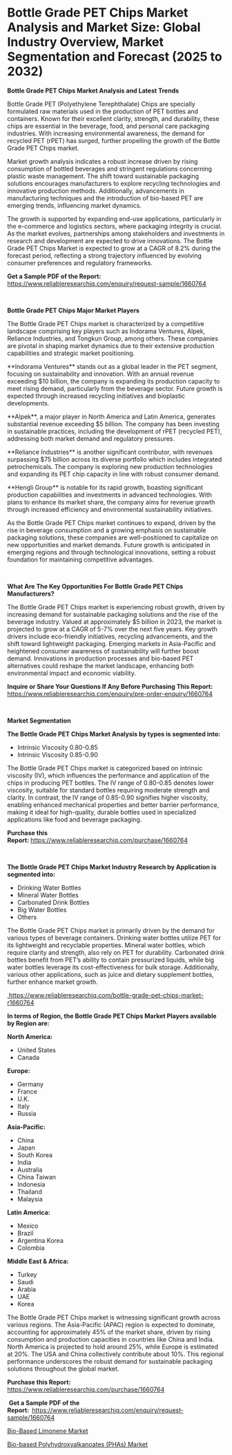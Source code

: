 <p><h1>Bottle Grade PET Chips Market Analysis and Market Size: Global Industry Overview, Market Segmentation and Forecast (2025 to 2032)</h1></p><p><strong>Bottle Grade PET Chips Market Analysis and Latest Trends</strong></p>
<p><p>Bottle Grade PET (Polyethylene Terephthalate) Chips are specially formulated raw materials used in the production of PET bottles and containers. Known for their excellent clarity, strength, and durability, these chips are essential in the beverage, food, and personal care packaging industries. With increasing environmental awareness, the demand for recycled PET (rPET) has surged, further propelling the growth of the Bottle Grade PET Chips market.</p><p>Market growth analysis indicates a robust increase driven by rising consumption of bottled beverages and stringent regulations concerning plastic waste management. The shift toward sustainable packaging solutions encourages manufacturers to explore recycling technologies and innovative production methods. Additionally, advancements in manufacturing techniques and the introduction of bio-based PET are emerging trends, influencing market dynamics.</p><p>The growth is supported by expanding end-use applications, particularly in the e-commerce and logistics sectors, where packaging integrity is crucial. As the market evolves, partnerships among stakeholders and investments in research and development are expected to drive innovations. The Bottle Grade PET Chips Market is expected to grow at a CAGR of 8.2% during the forecast period, reflecting a strong trajectory influenced by evolving consumer preferences and regulatory frameworks.</p></p>
<p><strong>Get a Sample PDF of the Report:&nbsp;</strong> <a href="https://www.reliableresearchiq.com/enquiry/request-sample/1660764?utm_campaign=1087&utm_medium=2&utm_source=Github&utm_content=ia&utm_term=29032025&utm_id=bottle-grade-pet-chips">https://www.reliableresearchiq.com/enquiry/request-sample/1660764</a></p>
<p>&nbsp;</p>
<p><strong>Bottle Grade PET Chips Major Market Players</strong></p>
<p><p>The Bottle Grade PET Chips market is characterized by a competitive landscape comprising key players such as Indorama Ventures, Alpek, Reliance Industries, and Tongkun Group, among others. These companies are pivotal in shaping market dynamics due to their extensive production capabilities and strategic market positioning.</p><p>**Indorama Ventures** stands out as a global leader in the PET segment, focusing on sustainability and innovation. With an annual revenue exceeding $10 billion, the company is expanding its production capacity to meet rising demand, particularly from the beverage sector. Future growth is expected through increased recycling initiatives and bioplastic developments.</p><p>**Alpek**, a major player in North America and Latin America, generates substantial revenue exceeding $5 billion. The company has been investing in sustainable practices, including the development of rPET (recycled PET), addressing both market demand and regulatory pressures. </p><p>**Reliance Industries** is another significant contributor, with revenues surpassing $75 billion across its diverse portfolio which includes integrated petrochemicals. The company is exploring new production technologies and expanding its PET chip capacity in line with robust consumer demand.</p><p>**Hengli Group** is notable for its rapid growth, boasting significant production capabilities and investments in advanced technologies. With plans to enhance its market share, the company aims for revenue growth through increased efficiency and environmental sustainability initiatives.</p><p>As the Bottle Grade PET Chips market continues to expand, driven by the rise in beverage consumption and a growing emphasis on sustainable packaging solutions, these companies are well-positioned to capitalize on new opportunities and market demands. Future growth is anticipated in emerging regions and through technological innovations, setting a robust foundation for maintaining competitive advantages.</p></p>
<p>&nbsp;</p>
<p><strong>What Are The Key Opportunities For Bottle Grade PET Chips Manufacturers?</strong></p>
<p><p>The Bottle Grade PET Chips market is experiencing robust growth, driven by increasing demand for sustainable packaging solutions and the rise of the beverage industry. Valued at approximately $5 billion in 2023, the market is projected to grow at a CAGR of 5-7% over the next five years. Key growth drivers include eco-friendly initiatives, recycling advancements, and the shift toward lightweight packaging. Emerging markets in Asia-Pacific and heightened consumer awareness of sustainability will further boost demand. Innovations in production processes and bio-based PET alternatives could reshape the market landscape, enhancing both environmental impact and economic viability.</p></p>
<p><strong>Inquire or Share Your Questions If Any Before Purchasing This Report:</strong> <a href="https://www.reliableresearchiq.com/enquiry/pre-order-enquiry/1660764?utm_campaign=1087&utm_medium=2&utm_source=Github&utm_content=ia&utm_term=29032025&utm_id=bottle-grade-pet-chips">https://www.reliableresearchiq.com/enquiry/pre-order-enquiry/1660764</a></p>
<p>&nbsp;</p>
<p><strong>Market Segmentation</strong></p>
<p><strong>The Bottle Grade PET Chips Market Analysis by types is segmented into:</strong></p>
<p><ul><li>Intrinsic Viscosity 0.80-0.85</li><li>Intrinsic Viscosity 0.85-0.90</li></ul></p>
<p><p>The Bottle Grade PET Chips market is categorized based on intrinsic viscosity (IV), which influences the performance and application of the chips in producing PET bottles. The IV range of 0.80-0.85 denotes lower viscosity, suitable for standard bottles requiring moderate strength and clarity. In contrast, the IV range of 0.85-0.90 signifies higher viscosity, enabling enhanced mechanical properties and better barrier performance, making it ideal for high-quality, durable bottles used in specialized applications like food and beverage packaging.</p></p>
<p><strong>Purchase this Report:&nbsp;</strong><a href="https://www.reliableresearchiq.com/purchase/1660764?utm_campaign=1087&utm_medium=2&utm_source=Github&utm_content=ia&utm_term=29032025&utm_id=bottle-grade-pet-chips">https://www.reliableresearchiq.com/purchase/1660764</a></p>
<p>&nbsp;</p>
<p><strong>The Bottle Grade PET Chips Market Industry Research by Application is segmented into:</strong></p>
<p><ul><li>Drinking Water Bottles</li><li>Mineral Water Bottles</li><li>Carbonated Drink Bottles</li><li>Big Water Bottles</li><li>Others</li></ul></p>
<p><p>The Bottle Grade PET Chips market is primarily driven by the demand for various types of beverage containers. Drinking water bottles utilize PET for its lightweight and recyclable properties. Mineral water bottles, which require clarity and strength, also rely on PET for durability. Carbonated drink bottles benefit from PET’s ability to contain pressurized liquids, while big water bottles leverage its cost-effectiveness for bulk storage. Additionally, various other applications, such as juice and dietary supplement bottles, further enhance market growth.</p></p>
<p><a href="https://www.reliableresearchiq.com/bottle-grade-pet-chips-market-r1660764?utm_campaign=1087&utm_medium=2&utm_source=Github&utm_content=ia&utm_term=29032025&utm_id=bottle-grade-pet-chips">&nbsp;https://www.reliableresearchiq.com/bottle-grade-pet-chips-market-r1660764</a></p>
<p><strong>In terms of Region, the Bottle Grade PET Chips Market Players available by Region are:</strong></p>
<p>
    <p> <strong> North America: </strong>
        <ul>
            <li>United States</li>
            <li>Canada</li>
        </ul>
        </p> 
    <p> <strong> Europe: </strong>
        <ul>
            <li>Germany</li>
            <li>France</li>
            <li>U.K.</li>
            <li>Italy</li>
            <li>Russia</li>
        </ul>
        </p> 
    <p> <strong> Asia-Pacific: </strong>
        <ul>
            <li>China</li>
            <li>Japan</li>
            <li>South Korea</li>
            <li>India</li>
            <li>Australia</li>
            <li>China Taiwan</li>
            <li>Indonesia</li>
            <li>Thailand</li>
            <li>Malaysia</li>
        </ul>
        </p> 
    <p> <strong> Latin America: </strong>
        <ul>
            <li>Mexico</li>
            <li>Brazil</li>
            <li>Argentina Korea</li>
            <li>Colombia</li>
        </ul>
        </p> 
    <p> <strong> Middle East & Africa: </strong>
        <ul>
            <li>Turkey</li>
            <li>Saudi</li>
            <li>Arabia</li>
            <li>UAE</li>
            <li>Korea</li>
        </ul>
    </p>
    </p>
<p><p>The Bottle Grade PET Chips market is witnessing significant growth across various regions. The Asia-Pacific (APAC) region is expected to dominate, accounting for approximately 45% of the market share, driven by rising consumption and production capacities in countries like China and India. North America is projected to hold around 25%, while Europe is estimated at 20%. The USA and China collectively contribute about 10%. This regional performance underscores the robust demand for sustainable packaging solutions throughout the global market.</p></p>
<p><strong>Purchase this Report: </strong><a href="https://www.reliableresearchiq.com/purchase/1660764?utm_campaign=1087&utm_medium=2&utm_source=Github&utm_content=ia&utm_term=29032025&utm_id=bottle-grade-pet-chips">https://www.reliableresearchiq.com/purchase/1660764</a></p>
<p>&nbsp;<strong>Get a Sample PDF of the Report:&nbsp;&nbsp;</strong><a href="https://www.reliableresearchiq.com/enquiry/request-sample/1660764?utm_campaign=1087&utm_medium=2&utm_source=Github&utm_content=ia&utm_term=29032025&utm_id=bottle-grade-pet-chips">https://www.reliableresearchiq.com/enquiry/request-sample/1660764</a></p>
<p><strong></strong></p>
<p><p><a href="https://github.com/saguegrody74/Market-Research-Report-List-1/blob/main/bio-based-limonene-market.md?utm_campaign=1087&utm_medium=2&utm_source=Github&utm_content=ia&utm_term=29032025&utm_id=bottle-grade-pet-chips">Bio-Based Limonene Market</a></p><p><a href="https://github.com/yuukoleuda/Market-Research-Report-List-1/blob/main/bio-based-polyhydroxyalkanoates-phas-market.md?utm_campaign=1087&utm_medium=2&utm_source=Github&utm_content=ia&utm_term=29032025&utm_id=bottle-grade-pet-chips">Bio-based Polyhydroxyalkanoates (PHAs) Market</a></p></p>